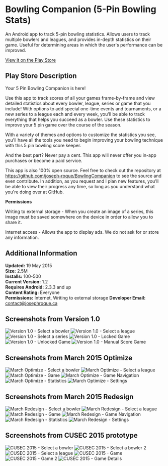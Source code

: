 Bowling Companion (5-Pin Bowling Stats)
=======================================
An Android app to track 5-pin bowling statistics. Allows users to track multiple bowlers and leagues, and provides in-depth statistics on their game. Useful for determining areas in which the user's performance can be improved.

[View it on the Play Store](https://play.google.com/store/apps/details?id=ca.josephroque.bowlingcompanion)

Play Store Description
----------------------
Your 5 Pin Bowling Companion is here!

Use this app to track scores of all your games frame-by-frame and view detailed statistics about every bowler, league, series or game that you include! With options to add special one-time events and tournaments, or a new series to a league each and every week, you'll be able to track everything that helps you succeed as a bowler. Use these statistics to improve your 5 pin game over the course of the season.

With a variety of themes and options to customize the statistics you see, you'll have all the tools you need to begin improving your bowling technique with this 5 pin bowling score keeper.

And the best part? Never pay a cent. This app will never offer you in-app purchases or become a paid service.

This app is also 100% open source. Feel free to check out the repository at https://github.com/joseph-roque/BowlingCompanion to see the source and even contribute. In addition, as you request and I plan new features, you'll be able to view their progress any time, so long as you understand what you're doing over at GitHub.

**Permissions**

Writing to external storage - When you create an image of a series, this image must be saved somewhere on the device in order to allow you to share it.

Internet access - Allows the app to display ads. We do not ask for or store any information.

Additional Information
----------------------
**Updated:** 19 May 2015<br />
**Size:** 2.5M<br />
**Installs:** 100-500<br />
**Current Version:** 1.2<br />
**Requires Android:** 2.3.3 and up<br />
**Content Rating:** Everyone<br />
**Permissions:** Internet, Writing to external storage
**Developer Email:** contact@josephroque.ca




Screenshots from Version 1.0
----------------------------
![Version 1.0 - Select a bowler](/../screenshots/Screenshots/screen_1.0_1.png?raw=true)
![Version 1.0 - Select a league](/../screenshots/Screenshots/screen_1.0_2.png?raw=true)
![Version 1.0 - Select a series](/../screenshots/Screenshots/screen_1.0_3.png?raw=true)
![Version 1.0 - Locked Game](/../screenshots/Screenshots/screen_1.0_4.png?raw=true)
![Version 1.0 - Unlocked Game](/../screenshots/Screenshots/screen_1.0_5.png?raw=true)
![Version 1.0 - Manual Score Game](/../screenshots/Screenshots/screen_1.0_6.png?raw=true)

Screenshots from March 2015 Optimize
------------------------------------
![March Optimize - Select a bowler](/../screenshots/Screenshots/screen_optimize_1.png?raw=true)
![March Optimize - Select a league](/../screenshots/Screenshots/screen_optimize_2.png?raw=true)
![March Optimize - Game](/../screenshots/Screenshots/screen_optimize_3.png?raw=true)
![March Optimize - Game Navigation](/../screenshots/Screenshots/screen_optimize_4.png?raw=true)
![March Optimize - Statistics](/../screenshots/Screenshots/screen_optimize_5.png?raw=true)
![March Optimize - Settings](/../screenshots/Screenshots/screen_optimize_6.png?raw=true)

Screenshots from March 2015 Redesign
------------------------------------
![March Redesign - Select a bowler](/../screenshots/Screenshots/screen_redesign_1.png?raw=true)
![March Redesign - Select a league](/../screenshots/Screenshots/screen_redesign_2.png?raw=true)
![March Redesign - Game](/../screenshots/Screenshots/screen_redesign_3.png?raw=true)
![March Redesign - Game Navigation](/../screenshots/Screenshots/screen_redesign_4.png?raw=true)
![March Redesign - Statistics](/../screenshots/Screenshots/screen_redesign_5.png?raw=true)
![March Redesign - Settings](/../screenshots/Screenshots/screen_redesign_6.png?raw=true)


Screenshots from CUSEC 2015 prototype
-------------------------------------
![CUSEC 2015 - Select a bowler](/../screenshots/Screenshots/screen_cusec_democamp_1.png?raw=true)
![CUSEC 2015 - Select a bowler 2](/../screenshots/Screenshots/screen_cusec_democamp_2.png?raw=true)
![CUSEC 2015 - Select a league](/../screenshots/Screenshots/screen_cusec_democamp_3.png?raw=true)
![CUSEC 2015 - Game](/../screenshots/Screenshots/screen_cusec_democamp_4.png?raw=true)
![CUSEC 2015 - Game 2](/../screenshots/Screenshots/screen_cusec_democamp_5.png?raw=true)
![CUSEC 2015 - Game Details](/../screenshots/Screenshots/screen_cusec_democamp_6.png?raw=true)